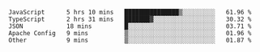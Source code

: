 <!--START_SECTION:waka-->

```text
JavaScript      5 hrs 10 mins   ███████████████▒░░░░░░░░░   61.96 %
TypeScript      2 hrs 31 mins   ███████▓░░░░░░░░░░░░░░░░░   30.32 %
JSON            18 mins         █░░░░░░░░░░░░░░░░░░░░░░░░   03.71 %
Apache Config   9 mins          ▒░░░░░░░░░░░░░░░░░░░░░░░░   01.96 %
Other           9 mins          ▒░░░░░░░░░░░░░░░░░░░░░░░░   01.87 %
```

<!--END_SECTION:waka-->


<!--
**Leorio21/Leorio21** is a ✨ _special_ ✨ repository because its `README.md` (this file) appears on your GitHub profile.

Here are some ideas to get you started:

- 🔭 I’m currently working on ...
- 🌱 I’m currently learning ...
- 👯 I’m looking to collaborate on ...
- 🤔 I’m looking for help with ...
- 💬 Ask me about ...
- 📫 How to reach me: ...
- 😄 Pronouns: ...
- ⚡ Fun fact: ...
-->
